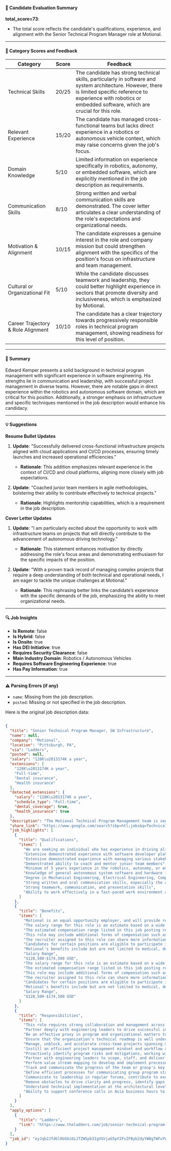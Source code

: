 #### 📄 Candidate Evaluation Summary
**total_score=73**:  
- The total score reflects the candidate's qualifications, experience, and alignment with the Senior Technical Program Manager role at Motional.

---

#### 🎯 Category Scores and Feedback

| Category                        | Score | Feedback |
|--------------------------------|-------|----------|
| Technical Skills                 | 20/25 | The candidate has strong technical skills, particularly in software and system architecture. However, there is limited specific reference to experience with robotics or embedded software, which are crucial for this role. |
| Relevant Experience              | 15/20 | The candidate has managed cross-functional teams but lacks direct experience in a robotics or autonomous vehicle context, which may raise concerns given the job's focus. |
| Domain Knowledge                 | 5/10  | Limited information on experience specifically in robotics, autonomy, or embedded software, which are explicitly mentioned in the job description as requirements. |
| Communication Skills             | 8/10  | Strong written and verbal communication skills are demonstrated. The cover letter articulates a clear understanding of the role's expectations and organizational needs. |
| Motivation & Alignment           | 10/15 | The candidate expresses a genuine interest in the role and company mission but could strengthen alignment with the specifics of the position's focus on infrastructure and team management. |
| Cultural or Organizational Fit   | 5/10  | While the candidate discusses teamwork and leadership, they could better highlight experience in sectors that promote diversity and inclusiveness, which is emphasized by Motional. |
| Career Trajectory & Role Alignment | 10/10 | The candidate has a clear trajectory towards progressively responsible roles in technical program management, showing readiness for this level of position. |

---

#### 🧾 Summary

Edward Kemper presents a solid background in technical program management with significant experience in software engineering. His strengths lie in communication and leadership, with successful project management in diverse teams. However, there are notable gaps in direct experience within the robotics and autonomous software domain, which are critical for this position. Additionally, a stronger emphasis on infrastructure and specific techniques mentioned in the job description would enhance his candidacy.

---

#### 💡 Suggestions

**Resume Bullet Updates**  
1. **Update**: "Successfully delivered cross-functional infrastructure projects aligned with cloud applications and CI/CD processes, ensuring timely launches and increased operational efficiencies."
   - **Rationale**: This addition emphasizes relevant experience in the context of CI/CD and cloud platforms, aligning more closely with job expectations.

2. **Update**: "Coached junior team members in agile methodologies, bolstering their ability to contribute effectively to technical projects."
   - **Rationale**: Highlights mentorship capabilities, which is a requirement in the job description.

**Cover Letter Updates**  
1. **Update**: "I am particularly excited about the opportunity to work with infrastructure teams on projects that will directly contribute to the advancement of autonomous driving technology."
   - **Rationale**: This statement enhances motivation by directly addressing the role's focus areas and demonstrating enthusiasm for the specific impacts of the position.

2. **Update**: "With a proven track record of managing complex projects that require a deep understanding of both technical and operational needs, I am eager to tackle the unique challenges at Motional."
   - **Rationale**: This rephrasing better links the candidate’s experience with the specific demands of the job, emphasizing the ability to meet organizational needs. 

---

#### 🔍 Job Insights

- **Is Remote**: false  
- **Is Hybrid**: false  
- **Is Onsite**: true  
- **Has DEI Initiative**: true  
- **Requires Security Clearance**: false  
- **Main Industry Domain**: Robotics / Autonomous Vehicles  
- **Requires Software Engineering Experience**: true  
- **Has Pay Information**: true  

---

#### ⚠️ Parsing Errors (if any)

- `name`: Missing from the job description. 
- `posted`: Missing or not specified in the job description.

Here is the original job description data:

```json

{
  "title": "Senior Technical Program Manager, SW Infrastructure",
  "name": null,
  "company": "Motional",
  "location": "Pittsburgh, PA",
  "via": "Ladders",
  "posted": null,
  "salary": "128K\u2013174K a year",
  "extensions": [
    "128K\u2013174K a year",
    "Full-time",
    "Dental insurance",
    "Health insurance"
  ],
  "detected_extensions": {
    "salary": "128K\u2013174K a year",
    "schedule_type": "Full-time",
    "dental_coverage": true,
    "health_insurance": true
  },
  "description": "The Motional Technical Program Management team is seeking to hire an experienced Infrastructure TPM to help drive integrated software programs. This role requires strong collaboration and management across our infrastructure, systems, autonomy, embedded software, hardware, operations and testing teams in order to achieve program-level activities and milestones. We are seeking an individual who has experience in driving alignment across the organization with a heavy focus on infrastructure teams and understanding what's required to deliver a driverless robotaxi. This is a unique and exciting opportunity to be at the forefront of autonomous driving technology!\n\nWhat You'll Do\n\u2022 Partner deeply with engineering leaders to drive successful infrastructure program execution and team velocity across groups of cross-functional teams and across departments. Be an effective proxy in program and organizational matters to help engineering leads scale.\n\u2022 Ensure that the organization's technical roadmap is well understood and that programs and staffing are aligned with the roadmap.\n\u2022 Manage, unblock, and accelerate cross-team projects spanning multiple functional teams and cross-functional initiatives. Instill an efficient project management mindset and workflow across the teams.\n\u2022 Proactively identify program risks and mitigations, working with teams to develop action plans and drive escalations to bring issues to closure\n\u2022 Partner with engineering leaders to scope, staff, and deliver capabilities to achieve company milestones\n\u2022 Perform value stream mapping to develop and implement processes which will improve organizational effectiveness.\n\u2022 Track and communicate the progress of the team or group's key programs. Define efficient processes for communicating group program status more broadly.\n\u2022 Communicate to leadership in regular forums, contribute to executive deliverables, and provide your team's analyses and recommendations in a clear and concise way that captures impact\n\u2022 Remove obstacles to drive clarity and progress, identify gaps in communication or schedule, manage issue escalations and provide support to teams balancing competing priorities, and drive results proactively.\n\u2022 Understand technical implementation at the architectural level and propose technical alternatives when necessary; ask questions that clarify priorities.\n\nWhat We're Looking For\n\u2022 Extensive demonstrated experience with software developer platforms, CI/CD pipeline, cloud applications, virtual tools, testing and simulation, and software release process.\n\u2022 Extensive demonstrated experience with managing various stakeholder inputs at multiple levels\n\u2022 Demonstrated ability to coach and mentor junior team members\n\u2022 Minimum of 5 years experience in the robotics, autonomy, or embedded software domain areas. Knowledge of general autonomous system software and hardware including perception, simulation methods, and hardware\n\u2022 Degree in Mechanical Engineering, Electrical Engineering, Computer Science, Robotics or a related technical field.\n\u2022 Strong written and oral communication skills, especially the ability to communicate complex engineering issues to a diverse global team\n\u2022 Strong teamwork, communication, and presentation skills\n\u2022 Ability to work effectively in a fast-paced work environment across multiple time zones with a can-do attitude.\n\u2022 Ability to support conference calls in Asia business hours to coordinate program tasks with team in Singapore\n\nIf you don't meet 100% of the qualifications outlined above - that's okay! We encourage you to apply if you think this is a role that would make you excited to come into work every day and that you can deliver the results we need.\n\nBecause travel is an essential function of the job, Motional currently requires those performing this role to be fully vaccinated. Anyone hired into this role should be vaccinated by their start date. Motional is an equal opportunity employer, and will provide reasonable accommodation to those unable to be vaccinated where it is not an undue hardship to the Company to do so as provided under federal, state, and local law\n\nThe salary range for this role is an estimate based on a wide range of compensation factors including but not limited to specific skills, experience and expertise, role location, certifications, licenses, and business needs. The estimated compensation range listed in this job posting reflects base salary only. This role may include additional forms of compensation such as a bonus or company equity. The recruiter assigned to this role can share more information about the specific compensation and benefit details associated with this role during the hiring process.\n\nCandidates for certain positions are eligible to participate in Motional's benefits program. Motional's benefits include but are not limited to medical, dental, vision, 401k with a company match, health saving accounts, life insurance, pet insurance, and more.\n\nSalary Range\n\n$128,500-$174,500 USD\n\nThe salary range for this role is an estimate based on a wide range of compensation factors including but not limited to specific skills, experience and expertise, role location, certifications, licenses, and business needs. The estimated compensation range listed in this job posting reflects base salary only. This role may include additional forms of compensation such as a bonus or company equity. The recruiter assigned to this role can share more information about the specific compensation and benefit details associated with this role during the hiring process.\n\nCandidates for certain positions are eligible to participate in Motional's benefits program. Motional's benefits include but are not limited to medical, dental, vision, 401k with a company match, health saving accounts, life insurance, pet insurance, and more.\n\nSalary Range\n\n$128,500-$174,500 USD\n\nMotional is a driverless technology company making autonomous vehicles a safe, reliable, and accessible reality. We're driven by something more.\n\nOur journey is always people first.\n\nWe aren't just developing driverless cars; we're creating safer roadways, more equitable transportation options, and making our communities better places to live, work, and connect. Our team is made up of engineers, researchers, innovators, dreamers and doers, who are creating a technology with the potential to transform the way we move.\n\nHigher purpose, greater impact.\n\nWe're creating first-of-its-kind technology that will transform transportation. To do so successfully, we must design for everyone in our cities and on our roads. We believe in building a great place to work through a progressive, global culture that is diverse, inclusive, and ensures people feel valued at every level of the organization. Diversity helps us to see the world differently; it's not only good for our business, it's the right thing to do.\n\nScale up, not starting up.\n\nOur team is behind some of the industry's largest leaps forward, including the first fully-autonomous cross-country drive in the U.S, the launch of the world's first robotaxi pilot, and operation of the world's longest-standing public robotaxi fleet. We're driven to scale; we're moving towards commercialization of our technology, and we need team members who are ready to embrace change and challenges.\n\nFormed as a joint venture between Hyundai Motor Group and Aptiv, Motional is fundamentally changing how people move through their lives. Headquartered in Boston, Motional has operations in the U.S and Asia. For more information, visit www.Motional.com and follow us on Twitter, LinkedIn, Facebook, Instagram and YouTube.\n\nMotional AD Inc. is an EOE. We celebrate diversity and are committed to creating an inclusive environment for all employees. To comply with Federal Law, we participate in E-Verify. All newly-hired employees are queried through this electronic system established by the DHS and the SSA to verify their identity and employment eligibility.",
  "share_link": "https://www.google.com/search?ibp=htl;jobs&q=Technical+Program+Manager&htidocid=ywqiiZqGZ5BMsG7XAAAAAA%3D%3D&hl=en-US&shndl=37&shmd=H4sIAAAAAAAA_xXOsQrCQAwAUFz7CZ0yS21FcNHJSRQKhQqOJT3i3UlNSpKCP-R_qsubX_FZFdeeOIvCjULiHHCCTiUqvqBFxkhaQX-HCz8UzXUJvijBBq4yghFqSCAMZ5E4UXlM7rMdmsZsqqM5eg51kFcjTKO8m6eM9mewhErzhE7Dbr991zPHddmKZ-FfIDN02d3GRWOqoDt9AZ7gjkqoAAAA&shmds=v1_AQbUm95E4pIarwkXWlK6FsBohnlsPQ5iX6zHp5B2QFl-qJkA0A&source=sh/x/job/li/m1/1#fpstate=tldetail&htivrt=jobs&htiq=Technical+Program+Manager&htidocid=ywqiiZqGZ5BMsG7XAAAAAA%3D%3D",
  "job_highlights": [
    {
      "title": "Qualifications",
      "items": [
        "We are seeking an individual who has experience in driving alignment across the organization with a heavy focus on infrastructure teams and understanding what's required to deliver a driverless robotaxi",
        "Extensive demonstrated experience with software developer platforms, CI/CD pipeline, cloud applications, virtual tools, testing and simulation, and software release process",
        "Extensive demonstrated experience with managing various stakeholder inputs at multiple levels",
        "Demonstrated ability to coach and mentor junior team members",
        "Minimum of 5 years experience in the robotics, autonomy, or embedded software domain areas",
        "Knowledge of general autonomous system software and hardware including perception, simulation methods, and hardware",
        "Degree in Mechanical Engineering, Electrical Engineering, Computer Science, Robotics or a related technical field",
        "Strong written and oral communication skills, especially the ability to communicate complex engineering issues to a diverse global team",
        "Strong teamwork, communication, and presentation skills",
        "Ability to work effectively in a fast-paced work environment across multiple time zones with a can-do attitude"
      ]
    },
    {
      "title": "Benefits",
      "items": [
        "Motional is an equal opportunity employer, and will provide reasonable accommodation to those unable to be vaccinated where it is not an undue hardship to the Company to do so as provided under federal, state, and local law",
        "The salary range for this role is an estimate based on a wide range of compensation factors including but not limited to specific skills, experience and expertise, role location, certifications, licenses, and business needs",
        "The estimated compensation range listed in this job posting reflects base salary only",
        "This role may include additional forms of compensation such as a bonus or company equity",
        "The recruiter assigned to this role can share more information about the specific compensation and benefit details associated with this role during the hiring process",
        "Candidates for certain positions are eligible to participate in Motional's benefits program",
        "Motional's benefits include but are not limited to medical, dental, vision, 401k with a company match, health saving accounts, life insurance, pet insurance, and more",
        "Salary Range",
        "$128,500-$174,500 USD",
        "The salary range for this role is an estimate based on a wide range of compensation factors including but not limited to specific skills, experience and expertise, role location, certifications, licenses, and business needs",
        "The estimated compensation range listed in this job posting reflects base salary only",
        "This role may include additional forms of compensation such as a bonus or company equity",
        "The recruiter assigned to this role can share more information about the specific compensation and benefit details associated with this role during the hiring process",
        "Candidates for certain positions are eligible to participate in Motional's benefits program",
        "Motional's benefits include but are not limited to medical, dental, vision, 401k with a company match, health saving accounts, life insurance, pet insurance, and more",
        "Salary Range",
        "$128,500-$174,500 USD"
      ]
    },
    {
      "title": "Responsibilities",
      "items": [
        "This role requires strong collaboration and management across our infrastructure, systems, autonomy, embedded software, hardware, operations and testing teams in order to achieve program-level activities and milestones",
        "Partner deeply with engineering leaders to drive successful infrastructure program execution and team velocity across groups of cross-functional teams and across departments",
        "Be an effective proxy in program and organizational matters to help engineering leads scale",
        "Ensure that the organization's technical roadmap is well understood and that programs and staffing are aligned with the roadmap",
        "Manage, unblock, and accelerate cross-team projects spanning multiple functional teams and cross-functional initiatives",
        "Instill an efficient project management mindset and workflow across the teams",
        "Proactively identify program risks and mitigations, working with teams to develop action plans and drive escalations to bring issues to closure",
        "Partner with engineering leaders to scope, staff, and deliver capabilities to achieve company milestones",
        "Perform value stream mapping to develop and implement processes which will improve organizational effectiveness",
        "Track and communicate the progress of the team or group's key programs",
        "Define efficient processes for communicating group program status more broadly",
        "Communicate to leadership in regular forums, contribute to executive deliverables, and provide your team's analyses and recommendations in a clear and concise way that captures impact",
        "Remove obstacles to drive clarity and progress, identify gaps in communication or schedule, manage issue escalations and provide support to teams balancing competing priorities, and drive results proactively",
        "Understand technical implementation at the architectural level and propose technical alternatives when necessary; ask questions that clarify priorities",
        "Ability to support conference calls in Asia business hours to coordinate program tasks with team in Singapore"
      ]
    }
  ],
  "apply_options": [
    {
      "title": "Ladders",
      "link": "https://www.theladders.com/job/senior-technical-program-manager-sw-infrastructure-motional-pittsburgh-pa_78287967?utm_campaign=google_jobs_apply&utm_source=google_jobs_apply&utm_medium=organic"
    }
  ],
  "job_id": "eyJqb2JfdGl0bGUiOiJTZW5pb3IgVGVjaG5pY2FsIFByb2dyYW0gTWFuYWdlciwgU1cgSW5mcmFzdHJ1Y3R1cmUiLCJjb21wYW55X25hbWUiOiJNb3Rpb25hbCIsImFkZHJlc3NfY2l0eSI6IlBpdHRzYnVyZ2gsIFBBIiwiaHRpZG9jaWQiOiJ5d3FpaVpxR1o1Qk1zRzdYQUFBQUFBPT0iLCJ1dWxlIjoidytDQUlRSUNJTlZXNXBkR1ZrSUZOMFlYUmxjdyJ9"
}